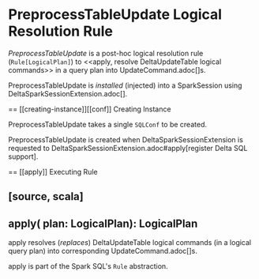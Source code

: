 # PreprocessTableUpdate Logical Resolution Rule

*PreprocessTableUpdate* is a post-hoc logical resolution rule (`Rule[LogicalPlan]`) to <<apply, resolve DeltaUpdateTable logical commands>> in a query plan into UpdateCommand.adoc[]s.

PreprocessTableUpdate is _installed_ (injected) into a SparkSession using DeltaSparkSessionExtension.adoc[].

== [[creating-instance]][[conf]] Creating Instance

PreprocessTableUpdate takes a single `SQLConf` to be created.

PreprocessTableUpdate is created when DeltaSparkSessionExtension is requested to DeltaSparkSessionExtension.adoc#apply[register Delta SQL support].

== [[apply]] Executing Rule

[source, scala]
----
apply(
  plan: LogicalPlan): LogicalPlan
----

apply resolves (_replaces_) DeltaUpdateTable logical commands (in a logical query plan) into corresponding UpdateCommand.adoc[]s.

apply is part of the Spark SQL's `Rule` abstraction.
